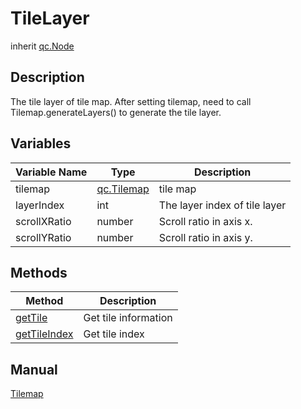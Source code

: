 # TileLayer
inherit [qc.Node](CNode.md)

## Description
The tile layer of tile map. After setting tilemap, need to call Tilemap.generateLayers() to generate the tile layer.

## Variables
| Variable Name   |   Type      |  Description        |
| ------------- |-------------| -------------|
| tilemap | [qc.Tilemap](CTilemap.md) | tile map |
| layerIndex | int | The layer index of tile layer |
| scrollXRatio | number | Scroll ratio in axis x. |
| scrollYRatio | number | Scroll ratio in axis y. |

## Methods
| Method        | Description          |
| ------------- |-------------|
| [getTile](tilelayer_getTile.md) | Get tile information |
| [getTileIndex](tilelayer_getTileIndex.md) | Get tile index |

## Manual
[Tilemap](http://docs.qiciengine.com/manual/Sample/Tilemap.html)